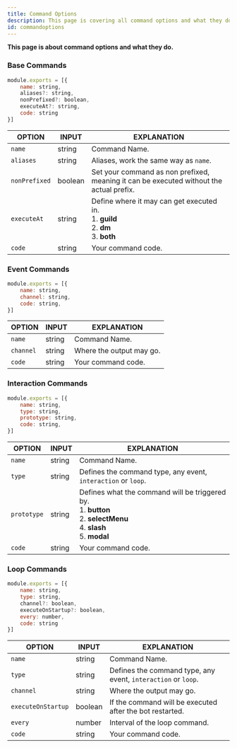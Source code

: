 ```yaml
---
title: Command Options
description: This page is covering all command options and what they do.
id: commandoptions
---
```


**This page is about command options and what they do.**

### Base Commands

```js
module.exports = [{
    name: string,
    aliases?: string,
    nonPrefixed?: boolean,
    executeAt?: string,
    code: string
}]
```

| OPTION        | INPUT   | EXPLANATION                                                                                      |
|---------------|---------|--------------------------------------------------------------------------------------------------|
| `name`        | string  | Command Name.                                                                                    |
| `aliases`     | string  | Aliases, work the same way as `name`.                                                            |
| `nonPrefixed` | boolean | Set your command as non prefixed, meaning it can be executed without the actual prefix.          |
| `executeAt`   | string  | Define where it may can get executed in. <br /> 1. **guild** <br /> 2. **dm** <br /> 3. **both** |
| `code`        | string  | Your command code.                                                                               |


### Event Commands

```js
module.exports = [{
    name: string,
    channel: string,
    code: string,
}]
```

| OPTION    | INPUT  | EXPLANATION              |
|-----------|--------|--------------------------|
| `name`    | string | Command Name.            |
| `channel` | string | Where the output may go. |
| `code`    | string | Your command code.       |

### Interaction Commands

```js
module.exports = [{
    name: string,
    type: string,
    prototype: string,
    code: string,
}]
```

| OPTION      | INPUT  | EXPLANATION                                                                                                                          |
|-------------|--------|--------------------------------------------------------------------------------------------------------------------------------------|
| `name`      | string | Command Name.                                                                                                                        |
| `type`      | string | Defines the command type, any event, `interaction` or `loop`.                                                                        |
| `prototype` | string | Defines what the command will be triggered by. <br /> 1. **button** <br /> 2. **selectMenu** <br /> 4. **slash** <br /> 5. **modal** |
| `code`      | string | Your command code.                                                                                                                   |

### Loop Commands

```js
module.exports = [{
    name: string,
    type: string,
    channel?: boolean,
    executeOnStartup?: boolean,
    every: number,
    code: string
}]
```

| OPTION             | INPUT   | EXPLANATION                                                   |
|--------------------|---------|---------------------------------------------------------------|
| `name`             | string  | Command Name.                                                 |
| `type`             | string  | Defines the command type, any event, `interaction` or `loop`. |
| `channel`          | string  | Where the output may go.                                      |
| `executeOnStartup` | boolean | If the command will be executed after the bot restarted.      |
| `every`            | number  | Interval of the loop command.                                 |
| `code`             | string  | Your command code.                                            |